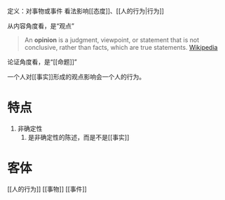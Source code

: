 定义：对事物或事件
看法影响[[态度]]、[[人的行为|行为]]

从内容角度看，是“观点”
> An **opinion** is a judgment, viewpoint, or statement that is not conclusive, rather than facts, which are true statements.
> [Wikipedia](https://en.wikipedia.org/wiki/Opinion) 

论证角度看，是“[[命题]]”

一个人对[[事实]]形成的观点影响会一个人的行为。
# 特点
1. 非确定性
	1. 是非确定性的陈述，而是不是[[事实]]
# 客体
[[人的行为]]
[[事物]]
[[事件]]
